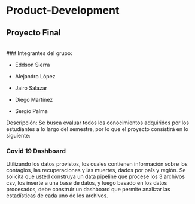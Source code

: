 # Product-Development
## Proyecto Final
<br>
### Integrantes del grupo:

- Eddson Sierra

- Alejandro López

- Jairo Salazar

- Diego Martínez

- Sergio Palma

Descripción: Se busca evaluar todos los conocimientos adquiridos por los estudiantes a lo largo del semestre, por lo que el proyecto consistirá en lo siguiente:

### Covid 19 Dashboard
Utilizando los datos provistos, los cuales contienen información sobre los contagios, las recuperaciones y las muertes, dados por país y región. Se solicita que usted construya un data pipeline que procese los 3 archivos csv, los inserte a una base de datos, y luego basado en los datos procesados, debe construir un dashboard que permite analizar las estadísticas de cada uno de los archivos.

